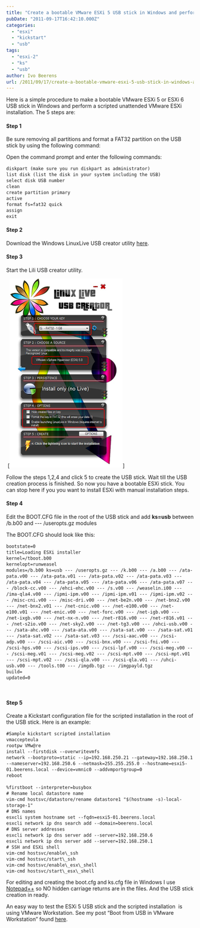 ```yaml
---
title: "Create a bootable VMware ESXi 5 USB stick in Windows and perform a scripted installation"
pubDate: "2011-09-17T16:42:10.000Z"
categories: 
  - "esxi"
  - "kickstart"
  - "usb"
tags: 
  - "esxi-2"
  - "ks"
  - "usb"
author: Ivo Beerens
url: /2011/09/17/create-a-bootable-vmware-esxi-5-usb-stick-in-windows-and-perform-a-scripted-installation/
---
```


Here is a simple procedure to make a bootable VMware ESXi 5 or ESXi 6 USB stick in Windows and perform a scripted unattended VMware ESXi installation. The 5 steps are:

#### Step 1

Be sure removing all partitions and format a FAT32 partition on the USB stick by using the following command:

Open the command prompt and enter the following commands:
```
diskpart (make sure you run diskpart as administrator) 
list disk (list the disk in your system including the USB) 
select disk USB number 
clean 
create partition primary 
active 
format fs=fat32 quick
assign
exit
```

#### Step 2

Download the Windows LinuxLive USB creator utility [here](http://www.linuxliveusb.com/).

#### Step 3

Start the Lili USB creator utility.

 [![image](images/image_thumb10.png)]

Follow the steps 1,2,4 and click 5 to create the USB stick. Wait till the USB creation process is finished. So now you have a bootable ESXi stick. You can stop here if you you want to install ESXi with manual installation steps. 

#### Step 4

Edit the BOOT.CFG file in the root of the USB stick and add **ks=usb** between /b.b00 and --- /useropts.gz modules

The BOOT.CFG should look like this:
```
bootstate=0 
title=Loading ESXi installer 
kernel=/tboot.b00 
kernelopt=runweasel 
modules=/b.b00 ks=usb --- /useropts.gz --- /k.b00 --- /a.b00 --- /ata-pata.v00 --- /ata-pata.v01 --- /ata-pata.v02 --- /ata-pata.v03 --- /ata-pata.v04 --- /ata-pata.v05 --- /ata-pata.v06 --- /ata-pata.v07 --- /block-cc.v00 --- /ehci-ehc.v00 --- /s.v00 --- /weaselin.i00 --- /ima-qla4.v00 --- /ipmi-ipm.v00 --- /ipmi-ipm.v01 --- /ipmi-ipm.v02 --- /misc-cni.v00 --- /misc-dri.v00 --- /net-be2n.v00 --- /net-bnx2.v00 --- /net-bnx2.v01 --- /net-cnic.v00 --- /net-e100.v00 --- /net-e100.v01 --- /net-enic.v00 --- /net-forc.v00 --- /net-igb.v00 --- /net-ixgb.v00 --- /net-nx-n.v00 --- /net-r816.v00 --- /net-r816.v01 --- /net-s2io.v00 --- /net-sky2.v00 --- /net-tg3.v00 --- /ohci-usb.v00 --- /sata-ahc.v00 --- /sata-ata.v00 --- /sata-sat.v00 --- /sata-sat.v01 --- /sata-sat.v02 --- /sata-sat.v03 --- /scsi-aac.v00 --- /scsi-adp.v00 --- /scsi-aic.v00 --- /scsi-bnx.v00 --- /scsi-fni.v00 --- /scsi-hps.v00 --- /scsi-ips.v00 --- /scsi-lpf.v00 --- /scsi-meg.v00 --- /scsi-meg.v01 --- /scsi-meg.v02 --- /scsi-mpt.v00 --- /scsi-mpt.v01 --- /scsi-mpt.v02 --- /scsi-qla.v00 --- /scsi-qla.v01 --- /uhci-usb.v00 --- /tools.t00 --- /imgdb.tgz --- /imgpayld.tgz 
build= 
updated=0
```
 

#### Step 5

Create a Kickstart configuration file for the scripted installation in the root of the USB stick. Here is an example:
```
#Sample kickstart scripted installation
vmaccepteula
rootpw VMw@re
install --firstdisk --overwritevmfs
network --bootproto=static --ip=192.168.250.21 --gateway=192.168.250.1 --nameserver=192.168.250.6 --netmask=255.255.255.0 --hostname=esxi5-01.beerens.local --device=vmnic0 --addvmportgroup=0
reboot

%firstboot --interpreter=busybox
# Rename local datastore name
vim-cmd hostsvc/datastore/rename datastore1 "$(hostname -s)-local-storage-1"
# DNS names
esxcli system hostname set --fqdn=esxi5-01.beerens.local
esxcli network ip dns search add --domain=beerens.local
# DNS server addresses
esxcli network ip dns server add --server=192.168.250.6
esxcli network ip dns server add --server=192.168.250.1
# SSH and ESXi shell
vim-cmd hostsvc/enable\_ssh
vim-cmd hostsvc/start\_ssh
vim-cmd hostsvc/enable\_esx\_shell
vim-cmd hostsvc/start\_esx\_shell
```

For editing and creating the boot.cfg and ks.cfg file in Windows I use [Notepad++](http://notepad-plus-plus.org/) so NO hidden carriage returns are in the files. And the USB stick creation in ready.

An easy way to test the ESXi 5 USB stick and the scripted installation  is using VMware Workstation. See my post “Boot from USB in VMware Workstation” found [here](https://www.ivobeerens.nl/2009/10/16/boot-from-usb-in-VMware-workstation/).